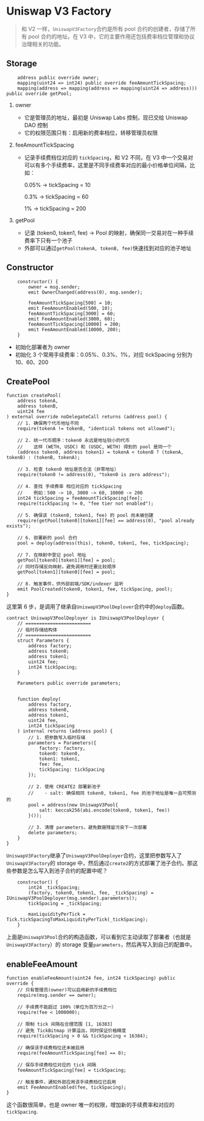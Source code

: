 # Uniswap V3 Factory

> 和 V2 一样，`UniswapV3Factory`合约是所有 pool 合约的创建者，存储了所有 pool 合约的地址。在 V3 中，它的主要作用还包括费率档位管理和协议治理相关的功能。

## Storage

```solidity
    address public override owner;
    mapping(uint24 => int24) public override feeAmountTickSpacing;
    mapping(address => mapping(address => mapping(uint24 => address))) public override getPool;
```

1. owner

   - 它是管理员的地址，最初是 Uniswap Labs 控制，现已交给 Uniswap DAO 控制
   - 它的权限范围只有：启用新的费率档位，转移管理员权限

2. feeAmountTickSpacing

   - 记录手续费档位对应的 `tickSpacing`，和 V2 不同，在 V3 中一个交易对可以有多个手续费率，这里是不同手续费率对应的最小价格单位间隔，比如：

     0.05% → tickSpacing = 10

     0.3% → tickSpacing = 60

     1% → tickSpacing = 200

3. getPool

   - 记录 (token0, token1, fee) → Pool 的映射，确保同一交易对在一种手续费率下只有一个池子
   - 外部可以通过`getPool(tokenA, tokenB, fee)`快速找到对应的池子地址

## Constructor

```solidity
    constructor() {
        owner = msg.sender;
        emit OwnerChanged(address(0), msg.sender);

        feeAmountTickSpacing[500] = 10;
        emit FeeAmountEnabled(500, 10);
        feeAmountTickSpacing[3000] = 60;
        emit FeeAmountEnabled(3000, 60);
        feeAmountTickSpacing[10000] = 200;
        emit FeeAmountEnabled(10000, 200);
    }
```

- 初始化部署者为 owner
- 初始化 3 个常用手续费率：0.05%、0.3%、1%，对应 tickSpacing 分别为 10、60、200

## CreatePool

```solidity
function createPool(
    address tokenA,
    address tokenB,
    uint24 fee
) external override noDelegateCall returns (address pool) {
    // 1. 确保两个代币地址不同
    require(tokenA != tokenB, "identical tokens not allowed");

    // 2. 统一代币顺序：token0 永远是地址较小的代币
    //    这样 (WETH, USDC) 和 (USDC, WETH) 得到的 pool 是同一个
    (address token0, address token1) = tokenA < tokenB ? (tokenA, tokenB) : (tokenB, tokenA);

    // 3. 检查 token0 地址是否合法（非零地址）
    require(token0 != address(0), "token0 is zero address");

    // 4. 查找 手续费率 档位对应的 tickSpacing
    //    例如：500 -> 10, 3000 -> 60, 10000 -> 200
    int24 tickSpacing = feeAmountTickSpacing[fee];
    require(tickSpacing != 0, "fee tier not enabled");

    // 5. 确保该 (token0, token1, fee) 的 pool 尚未被创建
    require(getPool[token0][token1][fee] == address(0), "pool already exists");

    // 6. 部署新的 pool 合约
    pool = deploy(address(this), token0, token1, fee, tickSpacing);

    // 7. 在映射中登记 pool 地址
    getPool[token0][token1][fee] = pool;
    // 同时存储反向映射，避免调用时还要比较顺序
    getPool[token1][token0][fee] = pool;

    // 8. 触发事件，供外部前端/SDK/indexer 监听
    emit PoolCreated(token0, token1, fee, tickSpacing, pool);
}
```

这里第 6 步，是调用了继承自`UniswapV3PoolDeplover`合约中的`deploy`函数。

```solidity
contract UniswapV3PoolDeployer is IUniswapV3PoolDeployer {
    // ========================
    // 临时存储结构体
    // ========================
    struct Parameters {
        address factory;
        address token0;
        address token1;
        uint24 fee;
        int24 tickSpacing;
    }

    Parameters public override parameters;


    function deploy(
        address factory,
        address token0,
        address token1,
        uint24 fee,
        int24 tickSpacing
    ) internal returns (address pool) {
        // 1. 把参数写入临时存储
        parameters = Parameters({
            factory: factory,
            token0: token0,
            token1: token1,
            fee: fee,
            tickSpacing: tickSpacing
        });

        // 2. 使用 CREATE2 部署新池子
        //    - salt: 确保相同 token0, token1, fee 的池子地址是唯一且可预测的
        pool = address(new UniswapV3Pool{
            salt: keccak256(abi.encode(token0, token1, fee))
        }());

        // 3. 清理 parameters，避免数据残留污染下一次部署
        delete parameters;
    }
}
```

`UniswapV3Factory`继承了`UniswapV3PoolDeployer`合约，这里把参数写入了`UniswapV3Factory`的 storage 中，然后通过`create2`的方式部署了池子合约。那这些参数是怎么写入到池子合约的配置中呢？

```solidity
    constructor() {
        int24 _tickSpacing;
        (factory, token0, token1, fee, _tickSpacing) = IUniswapV3PoolDeployer(msg.sender).parameters();
        tickSpacing = _tickSpacing;

        maxLiquidityPerTick = Tick.tickSpacingToMaxLiquidityPerTick(_tickSpacing);
    }
```

上面是`UniswapV3Pool`合约的构造函数，可以看到它主动读取了部署者（也就是`UniswapV3Factory`）的 storage 变量`parameters`，然后再写入到自己的配置中。

## enableFeeAmount

```solidity
function enableFeeAmount(uint24 fee, int24 tickSpacing) public override {
    // 只有管理员(owner)可以启用新的手续费档位
    require(msg.sender == owner);

    // 手续费不能超过 100%（单位为百万分之一）
    require(fee < 1000000);

    // 限制 tick 间隔在合理范围 [1, 16383]
    // 避免 TickBitmap 计算溢出，同时保证价格精度
    require(tickSpacing > 0 && tickSpacing < 16384);

    // 确保该手续费档位还未被启用
    require(feeAmountTickSpacing[fee] == 0);

    // 保存手续费档位对应的 tick 间隔
    feeAmountTickSpacing[fee] = tickSpacing;

    // 触发事件，通知外部应用该手续费档位已启用
    emit FeeAmountEnabled(fee, tickSpacing);
}
```

这个函数很简单，也是 owner 唯一的权限，增加新的手续费率和对应的 `tickSpacing`.
